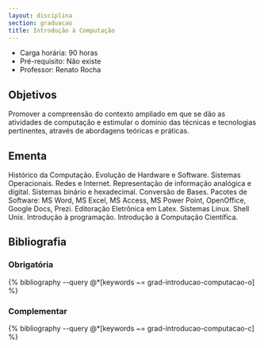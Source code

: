```yaml
---
layout: disciplina
section: graduacao
title: Introdução à Computação 
---
```


- Carga horária: 90 horas 
- Pré-requisito: Não existe
- Professor: Renato Rocha

## Objetivos

Promover a compreensão do contexto ampliado em que se dão as
atividades de computação e estimular o domínio das técnicas e
tecnologias pertinentes, através de abordagens teóricas e práticas.

## Ementa

Histórico da Computação. Evolução de Hardware e Software. Sistemas
Operacionais. Redes e Internet. Representação de informação analógica
e digital. Sistemas binário e hexadecimal. Conversão de Bases. Pacotes
de Software: MS Word, MS Excel, MS Access, MS Power Point, OpenOffice,
Google Docs, Prezi. Editoração Eletrônica em Latex. Sistemas
Linux. Shell Unix. Introdução à programação. Introdução à Computação
Científica.

## Bibliografia

### Obrigatória

{% bibliography --query @*[keywords ~= grad-introducao-computacao-o] %}

### Complementar

{% bibliography --query @*[keywords ~= grad-introducao-computacao-c] %}
